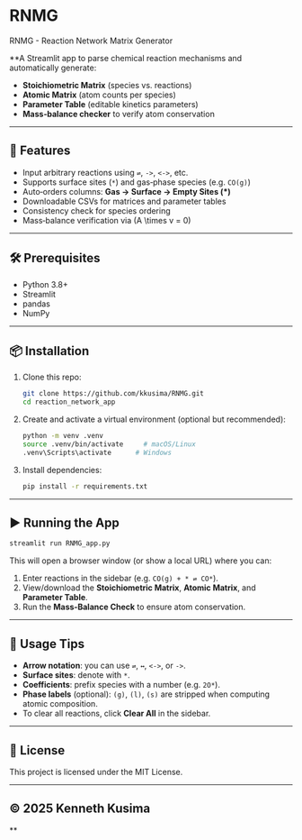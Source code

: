# RNMG
RNMG - Reaction Network Matrix Generator

**A Streamlit app to parse chemical reaction mechanisms and automatically generate:

- **Stoichiometric Matrix** (species vs. reactions)
- **Atomic Matrix** (atom counts per species)
- **Parameter Table** (editable kinetics parameters)
- **Mass‑balance checker** to verify atom conservation

---

## 🚀 Features

- Input arbitrary reactions using `⇌`, `->`, `<->`, etc.
- Supports surface sites (`*`) and gas‑phase species (e.g. `CO(g)`)
- Auto‑orders columns: **Gas → Surface → Empty Sites (*)**
- Downloadable CSVs for matrices and parameter tables
- Consistency check for species ordering
- Mass‑balance verification via \(A \times v = 0\)

---

## 🛠️ Prerequisites

- Python 3.8+
- Streamlit
- pandas
- NumPy

---

## 📦 Installation

1. Clone this repo:
   ```bash
   git clone https://github.com/kkusima/RNMG.git
   cd reaction_network_app
   ```
2. Create and activate a virtual environment (optional but recommended):
   ```bash
   python -m venv .venv
   source .venv/bin/activate     # macOS/Linux
   .venv\Scripts\activate      # Windows
   ```
3. Install dependencies:
   ```bash
   pip install -r requirements.txt
   ```

---

## ▶️ Running the App

```bash
streamlit run RNMG_app.py
```

This will open a browser window (or show a local URL) where you can:

1. Enter reactions in the sidebar (e.g. `CO(g) + * ⇌ CO*`).
2. View/download the **Stoichiometric Matrix**, **Atomic Matrix**, and **Parameter Table**.
3. Run the **Mass‑Balance Check** to ensure atom conservation.

---

## 📝 Usage Tips

- **Arrow notation**: you can use `⇌`, `↔`, `<->`, or `->`.
- **Surface sites**: denote with `*`.
- **Coefficients**: prefix species with a number (e.g. `2O*`).
- **Phase labels** (optional): `(g)`, `(l)`, `(s)` are stripped when computing atomic composition.
- To clear all reactions, click **Clear All** in the sidebar.

---

## 📄 License

This project is licensed under the MIT License.

---

## © 2025 Kenneth Kusima
**
